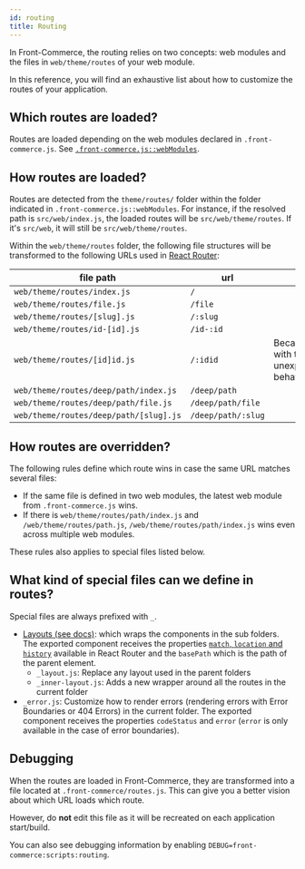 ```yaml
---
id: routing
title: Routing
---
```


In Front-Commerce, the routing relies on two concepts: web modules and the files in `web/theme/routes` of your web module.

In this reference, you will find an exhaustive list about how to customize the routes of your application.

## Which routes are loaded?

Routes are loaded depending on the web modules declared in `.front-commerce.js`. See [`.front-commerce.js::webModules`](/docs/reference/front-commerce-js.html#webModules).

## How routes are loaded?

Routes are detected from the `theme/routes/` folder within the folder indicated in `.front-commerce.js::webModules`. For instance, if the resolved path is `src/web/index.js`, the loaded routes will be `src/web/theme/routes`. If it's `src/web`, it will still be `src/web/theme/routes`.

Within the `web/theme/routes` folder, the following file structures will be transformed to the following URLs used in [React Router](https://reacttraining.com/react-router/web/guides/quick-start):

| file path                              | url                |                                         |
| -------------------------------------- | ------------------ | --------------------------------------- |
| `web/theme/routes/index.js`            | `/`                |                                         |
| `web/theme/routes/file.js`             | `/file`            |                                         |
| `web/theme/routes/[slug].js`           | `/:slug`           |                                         |
| `web/theme/routes/id-[id].js`          | `/id-:id`          |                                         |
| `web/theme/routes/[id]id.js`           | `/:idid`           | Becareful with this unexpected behavior |
| `web/theme/routes/deep/path/index.js`  | `/deep/path`       |                                         |
| `web/theme/routes/deep/path/file.js`   | `/deep/path/file`  |                                         |
| `web/theme/routes/deep/path/[slug].js` | `/deep/path/:slug` |                                         |

## How routes are overridden?

The following rules define which route wins in case the same URL matches several files:

- If the same file is defined in two web modules, the latest web module from `.front-commerce.js` wins.
- If there is `web/theme/routes/path/index.js` and `/web/theme/routes/path.js`, `/web/theme/routes/path/index.js` wins even across multiple web modules.

These rules also applies to special files listed below.

## What kind of special files can we define in routes?

Special files are always prefixed with `_`.

- [Layouts (see docs)](/docs/advanced/theme/layouts.html): which wraps the components in the sub folders. The exported component receives the properties [`match`, `location` and `history`](https://reacttraining.com/react-router/web/api/Route/route-props) available in React Router and the `basePath` which is the path of the parent element.
  - `_layout.js`: Replace any layout used in the parent folders
  - `_inner-layout.js`: Adds a new wrapper around all the routes in the current folder
- `_error.js`: Customize how to render errors (rendering errors with Error Boundaries or 404 Errors) in the current folder. The exported component receives the properties `codeStatus` and `error` (`error` is only available in the case of error boundaries).

## Debugging

When the routes are loaded in Front-Commerce, they are transformed into a file located at `.front-commerce/routes.js`. This can give you a better vision about which URL loads which route.

However, do **not** edit this file as it will be recreated on each application start/build.

You can also see debugging information by enabling `DEBUG=front-commerce:scripts:routing`.

